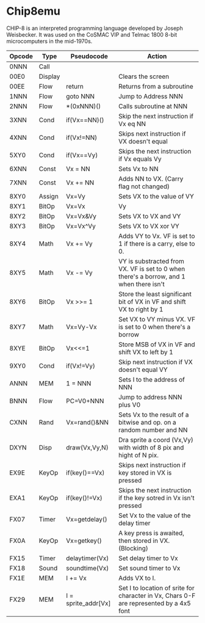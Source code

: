 # Chip8emu


CHIP-8 is an interpreted programming language developed by Joseph Weisbecker. It was used on the 
CoSMAC VIP and Telmac 1800 8-bit microcomputers in the mid-1970s. 


| Opcode | Type    | Pseudocode   | Action
|--------|---------|--------------|---------------------------------------------
| 0NNN   | Call    |              |
| 00E0   | Display |              | Clears the screen
| 00EE   | Flow    | return       | Returns from a subroutine
| 1NNN   | Flow    | goto NNN     | Jump to Address NNN
| 2NNN   | Flow    | \*(0xNNN)()  | Calls subroutine at NNN
| 3XNN   | Cond    | if(Vx==NN)() | Skip the next instruction if Vx eq NN
| 4XNN   | Cond    | if(Vx!=NN)   | Skips next instruction if VX doesn't equal
| 5XY0   | Cond    | if(Vx==Vy)   | Skips the next instruction if Vx equals Vy
| 6XNN   | Const   | Vx = NN      | Sets Vx to NN
| 7XNN   | Const   | Vx += NN     | Adds NN to VX. (Carry flag not changed)
| 8XY0   | Assign  | Vx=Vy        | Sets VX to the value of VY
| 8XY1   | BitOp   | Vx=Vx|Vy     | Sets VX to VX or VY
| 8XY2   | BitOp   | Vx=Vx&Vy     | Sets VX to VX and VY
| 8XY3   | BitOp   | Vx=Vx^Vy     | Sets VX to VX xor VY
| 8XY4   | Math    | Vx += Vy     | Adds VY to Vx. VF is set to 1 if there is a carry, else to 0.
| 8XY5   | Math    | Vx -= Vy     | VY is substracted from VX. VF is set to 0 when there's a borrow, and 1 when there isn't
| 8XY6   | BitOp   | Vx >>= 1     | Store the least significant bit of VX in VF and shift VX to right by 1
| 8XY7   | Math    | Vx=Vy-Vx     | Set VX to VY minus VX. VF is set to 0 when there's a borrow
| 8XYE   | BitOp   | Vx<<=1       | Store MSB of VX in VF and shift VX to left by 1
| 9XY0   | Cond    | if(Vx!=Vy)   | Skip next instruction if VX doesn't equal VY
| ANNN   | MEM     | 1 = NNN      | Sets I to the address of NNN
| BNNN   | Flow    | PC=V0+NNN    | Jump to address NNN plus V0
| CXNN   | Rand    | Vx=rand()&NN | Sets Vx to the result of a bitwise and op. on a random number and NN
| DXYN   | Disp    | draw(Vx,Vy,N)| Dra sprite a coord (Vx,Vy) with width of 8 pix and hight of N pix. 
| EX9E   | KeyOp   | if(key()==Vx)| Skips next instruction if key stored in VX is pressed
| EXA1   | KeyOp   | if(key()!=Vx)| Skips the next instruction if the key sotred in Vx isn't pressed
| FX07   | Timer   | Vx=getdelay()| Set Vx to the value of the delay timer
| FX0A   | KeyOp   | Vx=getkey()  | A key press is awaited, then stored in VX. (Blocking)
| FX15   | Timer   | delaytimer(Vx)| Set delay timer to Vx
| FX18   | Sound   | soundtime(Vx)| Set sound timer to Vx
| FX1E   | MEM     | I += Vx      | Adds VX to I.
| FX29   | MEM     | I = sprite_addr[Vx] | Set I to location of srite for character in Vx, Chars 0-F are represented by a 4x5 font
                     
